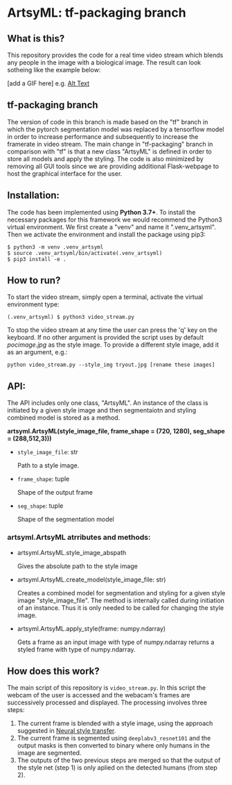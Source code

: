 # ArtsyML: tf-packaging branch

## What is this?

This repository provides the code for a real time video stream which blends any people in the image with a biological image. The result can look sotheing like the example below:

[add a GIF here] e.g. [Alt Text](https://media.giphy.com/media/vFKqnCdLPNOKc/giphy.gif)


## tf-packaging branch

The version of code in this branch is made based on the "tf" branch in which the pytorch segmentation model was replaced by a tensorflow model in order to increase performance and subsequently to increase the framerate in video stream. The main change in "tf-packaging" branch in comparison with "tf" is that a new class "ArtsyML" is defined in order to store all models and apply the styling. The code is also minimized by removing all GUI tools since we are providing additional Flask-webpage to host the graphical interface for the user.

## Installation:

The code has been implemented using **Python 3.7+**. To install the necessary packages for this framework we would recommend the Python3 virtual environment. We first create a "venv" and name it ".venv_artsyml". Then we activate the environment and install the package using pip3:


```console
$ python3 -m venv .venv_artsyml
$ source .venv_artsyml/bin/activate(.venv_artsyml) 
$ pip3 install -e .
```

## How to run?
To start the video stream, simply open a terminal, activate the virtual environment type:

```console
(.venv_artsyml) $ python3 video_stream.py
```

To stop the video stream at any time the user can press the 'q' key on the keyboard. If no other argument is provided the script uses by default _pocimage.jpg_ as the style image. To provide a different style image, add it as an argument, e.g.:


```console
python video_stream.py --style_img tryout.jpg [rename these images]
```
## API:
The API includes only one class, "ArtsyML". An instance of the class is initiated by a given style image and then segmentaiotn and styling combined model is stored as a method.

**artsyml.ArtsyML(style_image_file, frame_shape = (720, 1280), seg_shape = (288,512,3)))**

* `style_image_file`: str

    Path to a style image.

* `frame_shape`: tuple

    Shape of the output frame

* `seg_shape`: tuple

    Shape of the segmentation model

### artsyml.ArtsyML atrributes and methods:

* artsyml.ArtsyML.style_image_abspath

    Gives the absolute path to the style image

* artsyml.ArtsyML.create_model(style_image_file: str)

    Creates a combined model for segmentation and styling for a given style image "style_image_file". The method is internally called during initiation of an instance. Thus it is only needed to be called for changing the style image.

* artsyml.ArtsyML.apply_style(frame: numpy.ndarray)  

    Gets a frame as an input image with type of numpy.ndarray returns a styled frame with type of numpy.ndarray.




## How does this work?

The main script of this repository is ```video_stream.py```. In this script the webcam of the user is accessed and the webacam's frames are successively processed and displayed. The processing involves three steps:

1. The current frame is blended with a style image, using the approach suggested in [Neural style transfer](https://www.tensorflow.org/tutorials/generative/style_transfer).
2. The current frame is segmented using ```deeplabv3_resnet101``` and the output masks is then converted to binary where only humans in the image are segmented.
3. The outputs of the two previous steps are merged so that the output of the style net (step 1) is only aplied on the detected humans (from step 2). 

